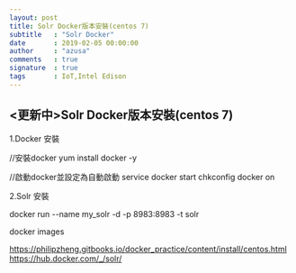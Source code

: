 ```yaml
---
layout: post
title: Solr Docker版本安裝(centos 7)
subtitle   : "Solr Docker"
date       : 2019-02-05 00:00:00
author     : "azusa"
comments   : true
signature  : true
tags       : IoT,Intel Edison
---
```



<更新中>Solr Docker版本安裝(centos 7)
---------------


1.Docker 安裝 

//安裝docker
yum install docker -y

//啟動docker並設定為自動啟動
service docker start 
chkconfig docker on

2.Solr 安裝

docker run --name my_solr -d -p 8983:8983 -t solr

docker images





https://philipzheng.gitbooks.io/docker_practice/content/install/centos.html
https://hub.docker.com/_/solr/
